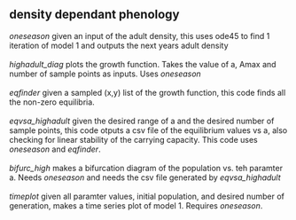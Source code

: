 ## density dependant phenology
*oneseason* given an input of the adult density, this uses ode45 to find 1 iteration of model 1 and outputs the next years adult density<br /><br />
*highadult_diag* plots the growth function. Takes the value of a, Amax and number of sample points as inputs. Uses *oneseason*<br /><br />
*eqfinder* given a sampled (x,y) list of the growth function, this code finds all the non-zero equilibria. <br /><br />
*eqvsa_highadult* given the desired range of a and the desired number of sample points, this code otputs a csv file of the equilibrium values vs a, also checking for linear stability of the carrying capacity. This code uses *oneseason* and *eqfinder*. <br /><br />
*bifurc_high* makes a bifurcation diagram of the population vs. teh paramter a. Needs *oneseason* and needs the csv file generated by *eqvsa_highadult*<br /><br />
*timeplot* given all paramter values, initial population, and desired number of generation, makes a time series plot of model 1. Requires *oneseason*.
